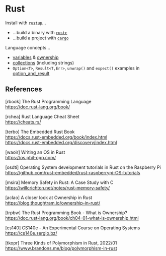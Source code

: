 # Rust

Install with [`rustup`](doc/tools/rustup.md)...

* ...build a binary with [`rustc`](doc/tools/rustc.md)
* ...build a project with [`cargo`](doc/tools/cargo.md)

Language concepts...

* [variables](doc/variables.md) & [ownership](doc/ownership.md)
* [collections](doc/collections.md) (including strings)
* `Option<T>`, `Result<T,Err>`, `unwrap()` and `expect()` examples in [option_and_result](src/option_and_result)

## References

[rbook] The Rust Programming Language  
<https://doc.rust-lang.org/book/>

[rchea] Rust Language Cheat Sheet  
<https://cheats.rs/>

[terbo] The Embedded Rust Book  
<https://docs.rust-embedded.org/book/index.html>  
<https://docs.rust-embedded.org/discovery/index.html>

[waoir] Writing an OS in Rust  
<https://os.phil-opp.com/>

[osdti] Operating System development tutorials in Rust on the Raspberry Pi  
<https://github.com/rust-embedded/rust-raspberrypi-OS-tutorials>

[msira] Memory Safety in Rust: A Case Study with C  
<https://willcrichton.net/notes/rust-memory-safety/>

[aclao] A closer look at Ownership in Rust  
<https://blog.thoughtram.io/ownership-in-rust/>

[trpbw] The Rust Programming Book - What is Ownership?  
<https://doc.rust-lang.org/book/ch04-01-what-is-ownership.html>

[cs140] CS140e - An Experimental Course on Operating Systems  
<https://cs140e.sergio.bz/>

[tkopr] Three Kinds of Polymorphism in Rust, 2022/01  
<https://www.brandons.me/blog/polymorphism-in-rust>
